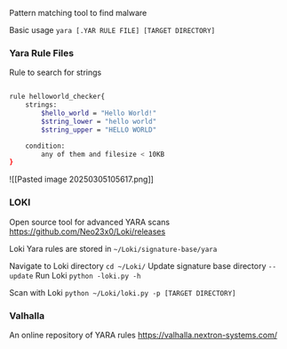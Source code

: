 Pattern matching tool to find malware

Basic usage
`yara [.YAR RULE FILE] [TARGET DIRECTORY]`

### Yara Rule Files
Rule to search for strings
```bash

rule helloworld_checker{
	strings:
		$hello_world = "Hello World!"
		$string_lower = "hello world"
		$string_upper = "HELLO WORLD"

	condition:
		any of them and filesize < 10KB
}
```

![[Pasted image 20250305105617.png]]

### LOKI
Open source tool for advanced YARA scans
https://github.com/Neo23x0/Loki/releases

Loki Yara rules are stored in
`~/Loki/signature-base/yara`

Navigate to Loki directory
`cd ~/Loki/`
Update signature base directory
`--update`
Run Loki 
`python -loki.py -h`

Scan with Loki
`python ~/Loki/loki.py -p [TARGET DIRECTORY]`

### Valhalla
An online repository of YARA rules
https://valhalla.nextron-systems.com/
